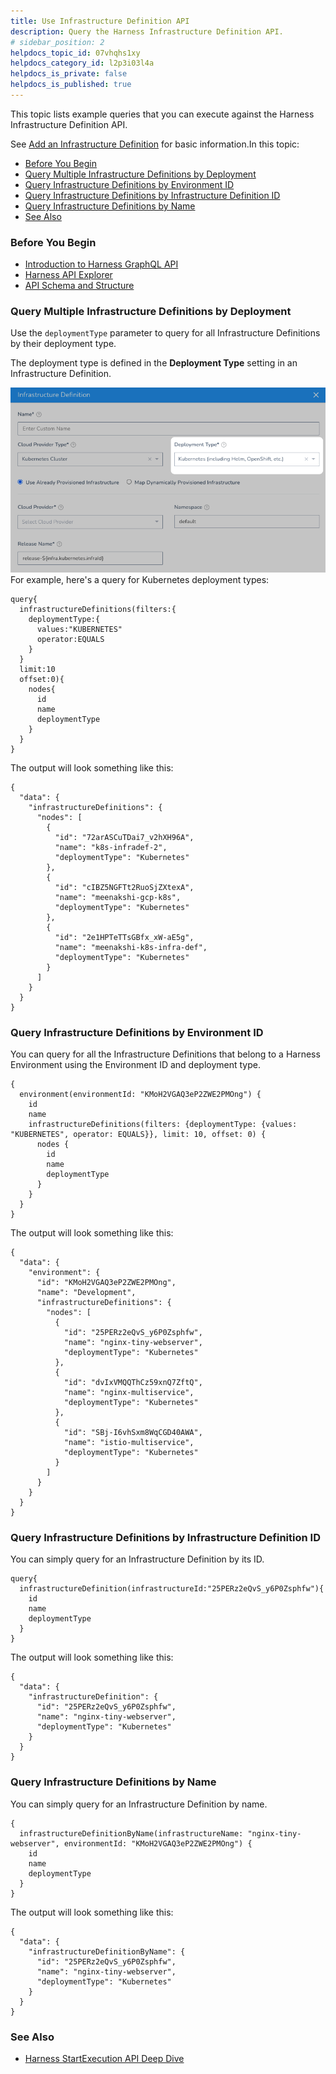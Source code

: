 ```yaml
---
title: Use Infrastructure Definition API
description: Query the Harness Infrastructure Definition API.
# sidebar_position: 2
helpdocs_topic_id: 07vhqhs1xy
helpdocs_category_id: l2p3i03l4a
helpdocs_is_private: false
helpdocs_is_published: true
---
```


This topic lists example queries that you can execute against the Harness Infrastructure Definition API.

See [Add an Infrastructure Definition](../../../continuous-delivery/model-cd-pipeline/environments/infrastructure-definitions.md) for basic information.In this topic:

* [Before You Begin](use-infrastructure-definition-api.md#before-you-begin)
* [Query Multiple Infrastructure Definitions by Deployment](use-infrastructure-definition-api.md#query-multiple-infrastructure-definitions-by-deployment)
* [Query Infrastructure Definitions by Environment ID](use-infrastructure-definition-api.md#query-infrastructure-definitions-by-environment-id)
* [Query Infrastructure Definitions by Infrastructure Definition ID](use-infrastructure-definition-api.md#query-infrastructure-definitions-by-infrastructure-definition-id)
* [Query Infrastructure Definitions by Name](use-infrastructure-definition-api.md#query-infrastructure-definitions-by-name)
* [See Also](use-infrastructure-definition-api.md#see-also)

### Before You Begin

* [​Introduction to Harness GraphQL API](harness-api.md)
* [Harness API Explorer](harness-api-explorer.md)
* [API Schema and Structure](api-schema-and-structure.md)

### Query Multiple Infrastructure Definitions by Deployment

Use the `deploymentType` parameter to query for all Infrastructure Definitions by their deployment type.

The deployment type is defined in the **Deployment Type** setting in an Infrastructure Definition.

![](./static/use-infrastructure-definition-api-22.png)
For example, here's a query for Kubernetes deployment types:


```
query{  
  infrastructureDefinitions(filters:{  
    deploymentType:{  
      values:"KUBERNETES"  
      operator:EQUALS  
    }  
  }  
  limit:10  
  offset:0){  
    nodes{  
      id  
      name  
      deploymentType  
    }  
  }  
}
```
The output will look something like this:


```
{  
  "data": {  
    "infrastructureDefinitions": {  
      "nodes": [  
        {  
          "id": "72arASCuTDai7_v2hXH96A",  
          "name": "k8s-infradef-2",  
          "deploymentType": "Kubernetes"  
        },  
        {  
          "id": "cIBZ5NGFTt2RuoSjZXtexA",  
          "name": "meenakshi-gcp-k8s",  
          "deploymentType": "Kubernetes"  
        },  
        {  
          "id": "2e1HPTeTTsGBfx_xW-aE5g",  
          "name": "meenakshi-k8s-infra-def",  
          "deploymentType": "Kubernetes"  
        }  
      ]  
    }  
  }  
}
```
### Query Infrastructure Definitions by Environment ID

You can query for all the Infrastructure Definitions that belong to a Harness Environment using the Environment ID and deployment type.


```
{  
  environment(environmentId: "KMoH2VGAQ3eP2ZWE2PMOng") {  
    id  
    name  
    infrastructureDefinitions(filters: {deploymentType: {values: "KUBERNETES", operator: EQUALS}}, limit: 10, offset: 0) {  
      nodes {  
        id  
        name  
        deploymentType  
      }  
    }  
  }  
}
```
The output will look something like this:


```
{  
  "data": {  
    "environment": {  
      "id": "KMoH2VGAQ3eP2ZWE2PMOng",  
      "name": "Development",  
      "infrastructureDefinitions": {  
        "nodes": [  
          {  
            "id": "25PERz2eQvS_y6P0Zsphfw",  
            "name": "nginx-tiny-webserver",  
            "deploymentType": "Kubernetes"  
          },  
          {  
            "id": "dvIxVMQQThCz59xnQ7ZftQ",  
            "name": "nginx-multiservice",  
            "deploymentType": "Kubernetes"  
          },  
          {  
            "id": "SBj-I6vhSxm8WqCGD40AWA",  
            "name": "istio-multiservice",  
            "deploymentType": "Kubernetes"  
          }  
        ]  
      }  
    }  
  }  
}
```
### Query Infrastructure Definitions by Infrastructure Definition ID

You can simply query for an Infrastructure Definition by its ID.


```
query{  
  infrastructureDefinition(infrastructureId:"25PERz2eQvS_y6P0Zsphfw"){  
    id  
    name  
    deploymentType  
  }  
}
```
The output will look something like this:


```
{  
  "data": {  
    "infrastructureDefinition": {  
      "id": "25PERz2eQvS_y6P0Zsphfw",  
      "name": "nginx-tiny-webserver",  
      "deploymentType": "Kubernetes"  
    }  
  }  
}
```
### Query Infrastructure Definitions by Name

You can simply query for an Infrastructure Definition by name.


```
{  
  infrastructureDefinitionByName(infrastructureName: "nginx-tiny-webserver", environmentId: "KMoH2VGAQ3eP2ZWE2PMOng") {  
    id  
    name  
    deploymentType  
  }  
}
```
The output will look something like this:


```
{  
  "data": {  
    "infrastructureDefinitionByName": {  
      "id": "25PERz2eQvS_y6P0Zsphfw",  
      "name": "nginx-tiny-webserver",  
      "deploymentType": "Kubernetes"  
    }  
  }  
}
```
### See Also

* [Harness StartExecution API Deep Dive](use-harness-start-execution-api.md)


